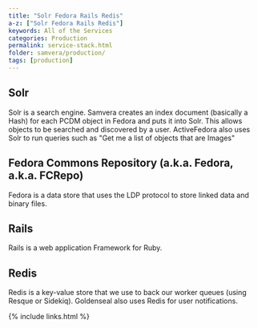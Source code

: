 ```yaml
---
title: "Solr Fedora Rails Redis"
a-z: ["Solr Fedora Rails Redis"]
keywords: All of the Services
categories: Production
permalink: service-stack.html
folder: samvera/production/
tags: [production]
---
```


## Solr
Solr is a search engine.  Samvera creates an index document (basically a Hash) for each PCDM object in Fedora and puts it into Solr.  This allows objects to be searched and discovered by a user.  ActiveFedora also uses Solr to run queries such as "Get me a list of objects that are Images"

## Fedora Commons Repository (a.k.a. Fedora, a.k.a. FCRepo)
Fedora is a data store that uses the LDP protocol to store linked data and binary files.

## Rails
Rails is a web application Framework for Ruby.

## Redis
Redis is a key-value store that we use to back our worker queues (using Resque or Sidekiq). Goldenseal also uses Redis for user notifications.

{% include links.html %}
